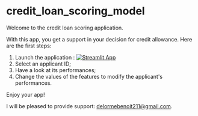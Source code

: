 # credit_loan_scoring_model

Welcome to the credit loan scoring application.

With this app, you get a support in your decision for credit allowance.
Here are the first steps:

1. Launch the application : [![Streamlit App](https://static.streamlit.io/badges/streamlit_badge_black_white.svg)](https://github.com/Benoit-78/credit_loan_scoring_model/main/app.py)
3. Select an applicant ID;
4. Have a look at its performances;
5. Change the values of the features to modify the applicant's performances.

Enjoy your app!

I will be pleased to provide support: delormebenoit211@gmail.com.
